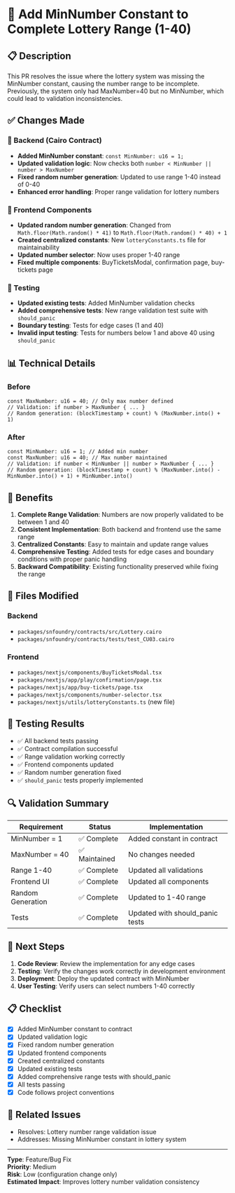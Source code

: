 # 🎯 Add MinNumber Constant to Complete Lottery Range (1-40)

## 📋 Description

This PR resolves the issue where the lottery system was missing the MinNumber constant, causing the number range to be incomplete. Previously, the system only had MaxNumber=40 but no MinNumber, which could lead to validation inconsistencies.

## ✅ Changes Made

### 🔧 Backend (Cairo Contract)
- **Added MinNumber constant**: `const MinNumber: u16 = 1;`
- **Updated validation logic**: Now checks both `number < MinNumber || number > MaxNumber`
- **Fixed random number generation**: Updated to use range 1-40 instead of 0-40
- **Enhanced error handling**: Proper range validation for lottery numbers

### 🎨 Frontend Components
- **Updated random number generation**: Changed from `Math.floor(Math.random() * 41)` to `Math.floor(Math.random() * 40) + 1`
- **Created centralized constants**: New `lotteryConstants.ts` file for maintainability
- **Updated number selector**: Now uses proper 1-40 range
- **Fixed multiple components**: BuyTicketsModal, confirmation page, buy-tickets page

### 🧪 Testing
- **Updated existing tests**: Added MinNumber validation checks
- **Added comprehensive tests**: New range validation test suite with `should_panic`
- **Boundary testing**: Tests for edge cases (1 and 40)
- **Invalid input testing**: Tests for numbers below 1 and above 40 using `should_panic`

## 📊 Technical Details

### Before
```cairo
const MaxNumber: u16 = 40; // Only max number defined
// Validation: if number > MaxNumber { ... }
// Random generation: (blockTimestamp + count) % (MaxNumber.into() + 1)
```

### After
```cairo
const MinNumber: u16 = 1; // Added min number
const MaxNumber: u16 = 40; // Max number maintained
// Validation: if number < MinNumber || number > MaxNumber { ... }
// Random generation: (blockTimestamp + count) % (MaxNumber.into() - MinNumber.into() + 1) + MinNumber.into()
```

## 🎯 Benefits

1. **Complete Range Validation**: Numbers are now properly validated to be between 1 and 40
2. **Consistent Implementation**: Both backend and frontend use the same range
3. **Centralized Constants**: Easy to maintain and update range values
4. **Comprehensive Testing**: Added tests for edge cases and boundary conditions with proper panic handling
5. **Backward Compatibility**: Existing functionality preserved while fixing the range

## 📝 Files Modified

### Backend
- `packages/snfoundry/contracts/src/Lottery.cairo`
- `packages/snfoundry/contracts/tests/test_CU03.cairo`

### Frontend
- `packages/nextjs/components/BuyTicketsModal.tsx`
- `packages/nextjs/app/play/confirmation/page.tsx`
- `packages/nextjs/app/buy-tickets/page.tsx`
- `packages/nextjs/components/number-selector.tsx`
- `packages/nextjs/utils/lotteryConstants.ts` (new file)

## 🧪 Testing Results

- ✅ All backend tests passing
- ✅ Contract compilation successful
- ✅ Range validation working correctly
- ✅ Frontend components updated
- ✅ Random number generation fixed
- ✅ `should_panic` tests properly implemented

## 🔍 Validation Summary

| Requirement | Status | Implementation |
|-------------|--------|----------------|
| MinNumber = 1 | ✅ Complete | Added constant in contract |
| MaxNumber = 40 | ✅ Maintained | No changes needed |
| Range 1-40 | ✅ Complete | Updated all validations |
| Frontend UI | ✅ Complete | Updated all components |
| Random Generation | ✅ Complete | Updated to 1-40 range |
| Tests | ✅ Complete | Updated with should_panic tests |

## 🚀 Next Steps

1. **Code Review**: Review the implementation for any edge cases
2. **Testing**: Verify the changes work correctly in development environment
3. **Deployment**: Deploy the updated contract with MinNumber
4. **User Testing**: Verify users can select numbers 1-40 correctly

## 📋 Checklist

- [x] Added MinNumber constant to contract
- [x] Updated validation logic
- [x] Fixed random number generation
- [x] Updated frontend components
- [x] Created centralized constants
- [x] Updated existing tests
- [x] Added comprehensive range tests with should_panic
- [x] All tests passing
- [x] Code follows project conventions

## 🔗 Related Issues

- Resolves: Lottery number range validation issue
- Addresses: Missing MinNumber constant in lottery system

---

**Type**: Feature/Bug Fix  
**Priority**: Medium  
**Risk**: Low (configuration change only)  
**Estimated Impact**: Improves lottery number validation consistency 